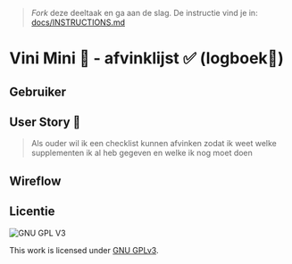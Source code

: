 > _Fork_ deze deeltaak en ga aan de slag. De instructie vind je in: [docs/INSTRUCTIONS.md](docs/INSTRUCTIONS.md)

# Vini Mini 🥜 - afvinklijst ✅ (logboek🔏) 
<!-- Geef je opdracht een titel en schrijf in één zin wat het is -->

## Gebruiker
<!-- Het is duidelijk wie de gebruiker is -->

## User Story 📖
<!-- Er is een User Story geschreven van de interactie -->
> Als ouder wil ik een checklist kunnen afvinken zodat ik weet welke supplementen ik al heb gegeven en welke ik nog moet doen

## Wireflow
<!-- Toon de wireflow -->

 

## Licentie

![GNU GPL V3](https://www.gnu.org/graphics/gplv3-127x51.png)

This work is licensed under [GNU GPLv3](./LICENSE).
